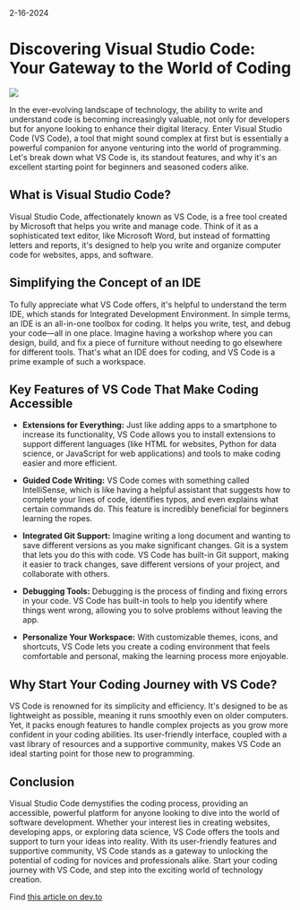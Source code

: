 2-16-2024
# Discovering Visual Studio Code: Your Gateway to the World of Coding

![](https://user-images.githubusercontent.com/35271042/118224532-3842c400-b438-11eb-923d-a5f66fa6785a.png)

In the ever-evolving landscape of technology, the ability to write and understand code is becoming increasingly valuable, not only for developers but for anyone looking to enhance their digital literacy. Enter Visual Studio Code (VS Code), a tool that might sound complex at first but is essentially a powerful companion for anyone venturing into the world of programming. Let's break down what VS Code is, its standout features, and why it's an excellent starting point for beginners and seasoned coders alike.

## What is Visual Studio Code?

Visual Studio Code, affectionately known as VS Code, is a free tool created by Microsoft that helps you write and manage code. Think of it as a sophisticated text editor, like Microsoft Word, but instead of formatting letters and reports, it's designed to help you write and organize computer code for websites, apps, and software.

## Simplifying the Concept of an IDE

To fully appreciate what VS Code offers, it's helpful to understand the term IDE, which stands for Integrated Development Environment. In simple terms, an IDE is an all-in-one toolbox for coding. It helps you write, test, and debug your code—all in one place. Imagine having a workshop where you can design, build, and fix a piece of furniture without needing to go elsewhere for different tools. That's what an IDE does for coding, and VS Code is a prime example of such a workspace.

## Key Features of VS Code That Make Coding Accessible

- **Extensions for Everything:** Just like adding apps to a smartphone to increase its functionality, VS Code allows you to install extensions to support different languages (like HTML for websites, Python for data science, or JavaScript for web applications) and tools to make coding easier and more efficient.

- **Guided Code Writing:** VS Code comes with something called IntelliSense, which is like having a helpful assistant that suggests how to complete your lines of code, identifies typos, and even explains what certain commands do. This feature is incredibly beneficial for beginners learning the ropes.

- **Integrated Git Support:** Imagine writing a long document and wanting to save different versions as you make significant changes. Git is a system that lets you do this with code. VS Code has built-in Git support, making it easier to track changes, save different versions of your project, and collaborate with others.

- **Debugging Tools:** Debugging is the process of finding and fixing errors in your code. VS Code has built-in tools to help you identify where things went wrong, allowing you to solve problems without leaving the app.

- **Personalize Your Workspace:** With customizable themes, icons, and shortcuts, VS Code lets you create a coding environment that feels comfortable and personal, making the learning process more enjoyable.

## Why Start Your Coding Journey with VS Code?

VS Code is renowned for its simplicity and efficiency. It's designed to be as lightweight as possible, meaning it runs smoothly even on older computers. Yet, it packs enough features to handle complex projects as you grow more confident in your coding abilities. Its user-friendly interface, coupled with a vast library of resources and a supportive community, makes VS Code an ideal starting point for those new to programming.

## Conclusion

Visual Studio Code demystifies the coding process, providing an accessible, powerful platform for anyone looking to dive into the world of software development. Whether your interest lies in creating websites, developing apps, or exploring data science, VS Code offers the tools and support to turn your ideas into reality. With its user-friendly features and supportive community, VS Code stands as a gateway to unlocking the potential of coding for novices and professionals alike. Start your coding journey with VS Code, and step into the exciting world of technology creation.

Find [this article on dev.to](https://dev.to/gigo_dev/what-is-vscode-49fl)
